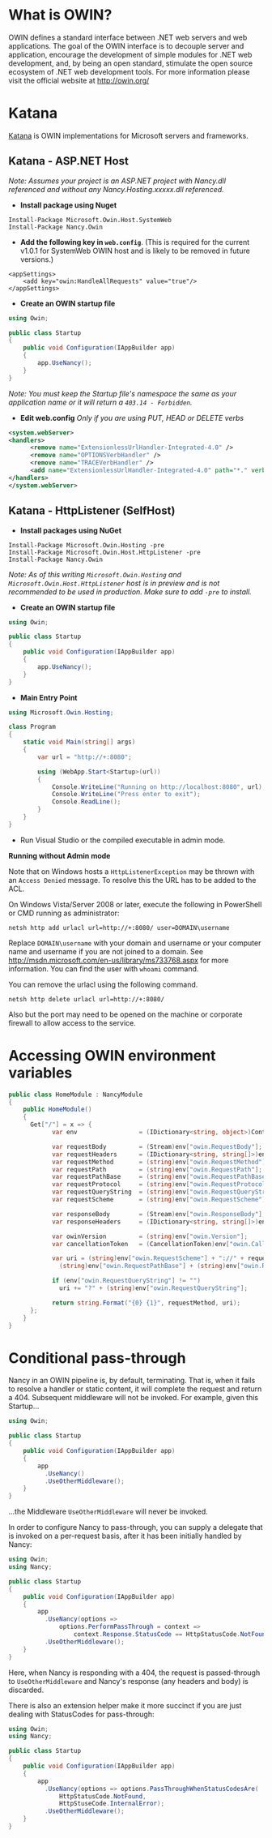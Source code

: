 # What is OWIN?
OWIN defines a standard interface between .NET web servers and web applications. The goal of the OWIN interface is to decouple server and application, encourage the development of simple modules for .NET web development, and, by being an open standard, stimulate the open source ecosystem of .NET web development tools. For more information please visit the official website at http://owin.org/

# Katana
[Katana](http://katanaproject.codeplex.com/documentation) is OWIN implementations for Microsoft servers and frameworks.

## Katana - ASP.NET Host
*Note: Assumes your project is an ASP.NET project with Nancy.dll referenced and without any Nancy.Hosting.xxxxx.dll referenced.*

* **Install package using Nuget**
```
Install-Package Microsoft.Owin.Host.SystemWeb
Install-Package Nancy.Owin
```

* **Add the following key in `web.config`**. (This is required for the current v1.0.1 for SystemWeb OWIN host and is likely to be removed in future versions.)
```
<appSettings>
    <add key="owin:HandleAllRequests" value="true"/>
</appSettings>
```
* **Create an OWIN startup file**
```c#
using Owin;

public class Startup
{
    public void Configuration(IAppBuilder app)
    {
        app.UseNancy();
    }
}
```
*Note: You must keep the Startup file's namespace the same as your application name or it will return a `403.14 - Forbidden`.*

* **Edit web.config** _Only if you are using PUT, HEAD or DELETE verbs_
```xml
<system.webServer>
<handlers>
      <remove name="ExtensionlessUrlHandler-Integrated-4.0" />
      <remove name="OPTIONSVerbHandler" />
      <remove name="TRACEVerbHandler" />
      <add name="ExtensionlessUrlHandler-Integrated-4.0" path="*." verb="*" type="System.Web.Handlers.TransferRequestHandler" preCondition="integratedMode,runtimeVersionv4.0" />
</handlers>
</system.webServer>
```

## Katana - HttpListener (SelfHost)

* **Install packages using NuGet**
```
Install-Package Microsoft.Owin.Hosting -pre
Install-Package Microsoft.Owin.Host.HttpListener -pre
Install-Package Nancy.Owin
```
*Note: As of this writing `Microsoft.Owin.Hosting` and `Microsoft.Owin.Host.HttpListener` host is in preview and is not recommended to be used in production. Make sure to add `-pre` to install.*
* **Create an OWIN startup file**
```c#
using Owin;

public class Startup
{
    public void Configuration(IAppBuilder app)
    {
        app.UseNancy();
    }
}
```
* **Main Entry Point**
```c#
using Microsoft.Owin.Hosting;

class Program
{
    static void Main(string[] args)
    {
        var url = "http://+:8080";

        using (WebApp.Start<Startup>(url))
        {
            Console.WriteLine("Running on http://localhost:8080", url);
            Console.WriteLine("Press enter to exit");
            Console.ReadLine();
        }
    }
}
```
* Run Visual Studio or the compiled executable in admin mode.

**Running without Admin mode**

Note that on Windows hosts a `HttpListenerException` may be thrown with an `Access Denied` message. To resolve this the URL has to be added to the ACL. 

On Windows Vista/Server 2008 or later, execute the following in PowerShell or CMD running as administrator:

    netsh http add urlacl url=http://+:8080/ user=DOMAIN\username

Replace `DOMAIN\username` with your domain and username or your computer name and username if you are not joined to a domain. See <http://msdn.microsoft.com/en-us/library/ms733768.aspx> for more information. You can find the user with `whoami` command.

You can remove the urlacl using the following command.

    netsh http delete urlacl url=http://+:8080/

Also but the port may need to be opened on the machine or corporate firewall to allow access to the service.

# Accessing OWIN environment variables

```c#
public class HomeModule : NancyModule
{
    public HomeModule()
    {
      Get["/"] = x => {
            var env                 = (IDictionary<string, object>)Context.Items[NancyOwinHost.RequestEnvironmentKey];

            var requestBody         = (Stream)env["owin.RequestBody"];
            var requestHeaders      = (IDictionary<string, string[]>)env["owin.RequestHeaders"];
            var requestMethod       = (string)env["owin.RequestMethod"];
            var requestPath         = (string)env["owin.RequestPath"];
            var requestPathBase     = (string)env["owin.RequestPathBase"];
            var requestProtocol     = (string)env["owin.RequestProtocol"];
            var requestQueryString  = (string)env["owin.RequestQueryString"];
            var requestScheme       = (string)env["owin.RequestScheme"];

            var responseBody        = (Stream)env["owin.ResponseBody"];
            var responseHeaders     = (IDictionary<string, string[]>)env["owin.ResponseHeaders"];

            var owinVersion         = (string)env["owin.Version"];
            var cancellationToken   = (CancellationToken)env["owin.CallCancelled"];

            var uri = (string)env["owin.RequestScheme"] + "://" + requestHeaders["Host"].First() +
              (string)env["owin.RequestPathBase"] + (string)env["owin.RequestPath"];

            if (env["owin.RequestQueryString"] != "")
              uri += "?" + (string)env["owin.RequestQueryString"];

            return string.Format("{0} {1}", requestMethod, uri);
      };
    }
}
```

# Conditional pass-through

Nancy in an OWIN pipeline is, by default, terminating. That is, when it fails to resolve a handler or static content, it will complete the request and return a 404. Subsequent middleware will not be invoked. For example, given this Startup...
```c#
using Owin;

public class Startup
{
    public void Configuration(IAppBuilder app)
    {
        app
          .UseNancy()
          .UseOtherMiddleware();
    }
}
```
...the Middleware ```UseOtherMiddleware``` will never be invoked.

In order to configure Nancy to pass-through, you can supply a delegate that is invoked on a per-request basis, after it has been initially handled by Nancy:
```c#
using Owin;
using Nancy;

public class Startup
{
    public void Configuration(IAppBuilder app)
    {
        app
          .UseNancy(options =>
              options.PerformPassThrough = context =>
                  context.Response.StatusCode == HttpStatusCode.NotFound);
          .UseOtherMiddleware();
    }
}
```
Here, when Nancy is responding with a 404, the request is passed-through to ```UseOtherMiddleware``` and Nancy's response (any headers and body) is discarded.

There is also an extension helper make it more succinct if you are just dealing with StatusCodes for pass-through:
```c#
using Owin;
using Nancy;

public class Startup
{
    public void Configuration(IAppBuilder app)
    {
        app
          .UseNancy(options => options.PassThroughWhenStatusCodesAre(
              HttpStatusCode.NotFound,
              HttpStuseCode.InternalError);
          .UseOtherMiddleware();
    }
}
```

